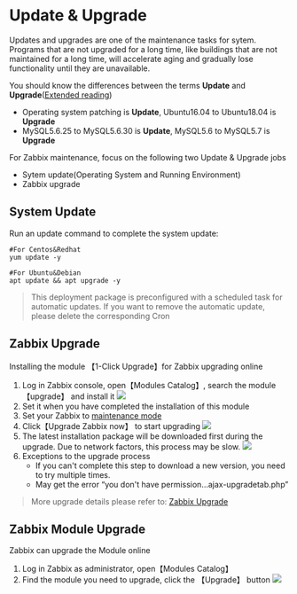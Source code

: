 # Update & Upgrade

Updates and upgrades are one of the maintenance tasks for sytem. Programs that are not upgraded for a long time, like buildings that are not maintained for a long time, will accelerate aging and gradually lose functionality until they are unavailable.

You should know the differences between the terms **Update** and **Upgrade**([Extended reading](https://support.websoft9.com/docs/faq/tech-upgrade.html#update-vs-upgrade))
- Operating system patching is **Update**, Ubuntu16.04 to Ubuntu18.04 is **Upgrade**
- MySQL5.6.25 to MySQL5.6.30 is **Update**, MySQL5.6 to MySQL5.7 is **Upgrade**

For Zabbix maintenance, focus on the following two Update & Upgrade jobs

- Sytem update(Operating System and Running Environment) 
- Zabbix upgrade 

## System Update

Run an update command to complete the system update:

``` shell
#For Centos&Redhat
yum update -y

#For Ubuntu&Debian
apt update && apt upgrade -y
```
> This deployment package is preconfigured with a scheduled task for automatic updates. If you want to remove the automatic update, please delete the corresponding Cron

## Zabbix Upgrade

Installing the module 【1-Click Upgrade】for Zabbix upgrading online

1. Log in Zabbix console, open【Modules Catalog】, search the module【upgrade】 and install it
   ![](https://libs.websoft9.com/Websoft9/DocsPicture/zh/prestashop/prestashop-upgrade001-websoft9.png)
2. Set it when you have completed the installation of this module
3. Set your Zabbix to [maintenance mode](/solution-more.md#prestashop-maintenance-mode)
4. Click【Upgrade Zabbix now】 to start upgrading
   ![](http://libs.websoft9.com/Websoft9/DocsPicture/en/prestashop/prestashop-checkupgrade-websoft9.png)
5. The latest installation package will be downloaded first during the upgrade. Due to network factors, this process may be slow.
   ![](https://libs.websoft9.com/Websoft9/DocsPicture/zh/prestashop/prestashop-upgrade003-websoft9.png)
6. Exceptions to the upgrade process
   - If you can't complete this step to download a new version, you need to try multiple times.
   - May get the error “you don't have permission...ajax-upgradetab.php”

> More upgrade details please refer to: [Zabbix Upgrade](http://doc.prestashop.com/display/PS16/Manual+update)

## Zabbix Module Upgrade

Zabbix can upgrade the Module online

1. Log in Zabbix as administrator, open【Modules Catalog】
2. Find the module you need to upgrade, click the 【Upgrade】 button
   ![](https://libs.websoft9.com/Websoft9/DocsPicture/zh/prestashop/prestashop-upgrademodules-websoft9.png)